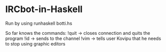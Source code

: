 # IRCbot-in-Haskell
Run by using runhaskell botti.hs

So far knows the commands: 
!quit -> closes connection and quits the program
!id <message> -> sends <message> to the channel
!vim -> tells user Kovipu that he needs to stop using graphic editors
